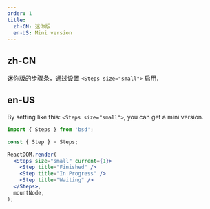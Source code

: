 ```yaml
---
order: 1
title:
  zh-CN: 迷你版
  en-US: Mini version
---
```


## zh-CN

迷你版的步骤条，通过设置 `<Steps size="small">` 启用.

## en-US

By setting like this: `<Steps size="small">`, you can get a mini version.

```jsx
import { Steps } from 'bsd';

const { Step } = Steps;

ReactDOM.render(
  <Steps size="small" current={1}>
    <Step title="Finished" />
    <Step title="In Progress" />
    <Step title="Waiting" />
  </Steps>,
  mountNode,
);
```
